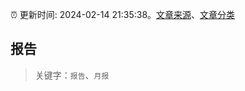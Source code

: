 :alarm_clock: 更新时间: 2024-02-14 21:35:38。[文章来源](/README.md)、[文章分类](/TAGS.md)

## 报告


> 关键字：`报告`、`月报`



